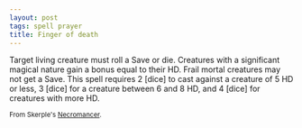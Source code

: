 ```yaml
---
layout: post
tags: spell prayer
title: Finger of death
---
```

Target living creature must roll a Save or die. Creatures with a significant magical nature gain a bonus equal to their HD. Frail mortal creatures may not get a Save. This spell requires 2 [dice] to cast against a creature of 5 HD or less, 3 [dice] for a creature between 6 and 8 HD, and 4 [dice] for creatures with more HD.

<small>From Skerple's [Necromancer](https://coinsandscrolls.blogspot.com/2017/11/osr-necromancers.html).</small>
